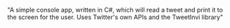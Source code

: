 "A simple console app, written in C#, which will read a tweet and print it to the screen for the user. Uses Twitter's own APIs and the TweetInvi library" 
